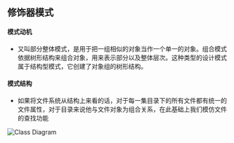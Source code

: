 ## 修饰器模式

#### 模式动机

* 又叫部分整体模式，是用于把一组相似的对象当作一个单一的对象。组合模式依据树形结构来组合对象，用来表示部分以及整体层次。这种类型的设计模式属于结构型模式，它创建了对象组的树形结构。

#### 模式结构
* 如果将文件系统从结构上来看的话，对于每一集目录下的所有文件都有统一的文件属性，对于目录来说他与文件对象为组合关系，在此基础上我们模仿文件的查找功能

![Class Diagram](http://www.plantuml.com/plantuml/proxy?src=https://raw.githubusercontent.com/yueyangtian/Design-pattern/master/UML/decorator.puml)